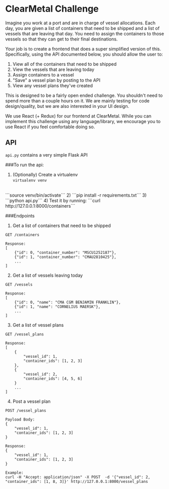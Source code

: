 # ClearMetal Challenge

Imagine you work at a port and are in charge of vessel allocations. Each day, you are given
 a list of containers that need to be shipped and a list of vessels that are leaving that day. You need to assign the 
 containers to those vessels so that they can get to their final destinations.  
 
 Your job is to create a frontend that does a super simplified version of this.  
 Specifically, using the API documented below, you should allow the user to:
 1) View all of the containers that need to be shipped 
 2) View the vessels that are leaving today
 3) Assign containers to a vessel
 4) "Save" a vessel plan by posting to the API
 5) View any vessel plans they've created
 
 This is designed to be a fairly open ended challenge.  You shouldn't need to spend more than a couple hours on it.
 We are mainly testing for code design/quality, but we are also interested in your UI design.
 
 We use React (+ Redux) for our frontend at ClearMetal. While you can implement this challenge using any language/library, 
 we encourage you to use React if you feel comfortable doing so.  
 
## API
```api.py``` contains a very simple Flask API

###To run the api:
1) (Optionally) Create a virtualenv <br>
```virtualenv venv```
<br>
 ```source venv/bin/activate```
2) ```pip install -r requirements.txt```
3) ```python api.py```
4) Test it by running: ```curl http://127.0.0.1:8000/containers```


###Endpoints

1) Get a list of containers that need to be shipped
```
GET /containers
```
```
Response:
[
    {"id": 0, "container_number": "MSCU1252187"},
    {"id": 1, "container_number": "CMAU2810425"},
    ...
]
```
2) Get a list of vessels leaving today
```
GET /vessels
```
```
Response:
[
    {"id": 0, "name": "CMA CGM BENJAMIN FRANKLIN"},
    {"id": 1, "name": "CORNELIUS MAERSK"},
    ...
]
```
3) Get a list of vessel plans
```
GET /vessel_plans
```
```
Response:
[
    {
        "vessel_id": 1, 
        "container_ids": [1, 2, 3]
    },
    {
        "vessel_id": 2, 
        "container_ids": [4, 5, 6]
    }
    ...
]
```
4) Post a vessel plan
```
POST /vessel_plans
```
```
Payload Body:
{
    "vessel_id": 1, 
    "container_ids": [1, 2, 3]
}
```
```
Response:
{
    "vessel_id": 1, 
    "container_ids": [1, 2, 3]
}
```
```
Example:
curl -H "Accept: application/json" -X POST  -d '{"vessel_id": 2, "container_ids": [1, 8, 3]}' http://127.0.0.1:8000/vessel_plans
```
